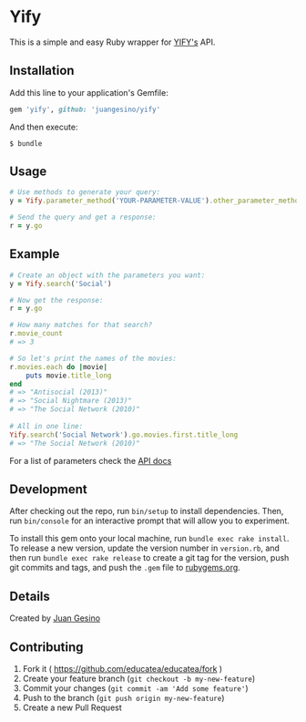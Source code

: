 # Yify

This is a simple and easy Ruby wrapper for [YIFY's](https://yts.to/browse-movies) API.

## Installation

Add this line to your application's Gemfile:

```ruby
gem 'yify', github: 'juangesino/yify' 
```

And then execute:

    $ bundle

## Usage

```ruby
# Use methods to generate your query:
y = Yify.parameter_method('YOUR-PARAMETER-VALUE').other_parameter_method('YOUR-OTHER-PARAMETER-VALUE')     

# Send the query and get a response:
r = y.go
```

## Example

```ruby
# Create an object with the parameters you want:    
y = Yify.search('Social')   

# Now get the response:   
r = y.go

# How many matches for that search?   
r.movie_count
# => 3    

# So let's print the names of the movies:   
r.movies.each do |movie|
	puts movie.title_long
end
# => "Antisocial (2013)"
# => "Social Nightmare (2013)"
# => "The Social Network (2010)"    
    
# All in one line:    
Yify.search('Social Network').go.movies.first.title_long
# => "The Social Network (2010)"    
```   

For a list of parameters check the [API docs](https://yts.to/api)

## Development

After checking out the repo, run `bin/setup` to install dependencies. Then, run `bin/console` for an interactive prompt that will allow you to experiment.

To install this gem onto your local machine, run `bundle exec rake install`. To release a new version, update the version number in `version.rb`, and then run `bundle exec rake release` to create a git tag for the version, push git commits and tags, and push the `.gem` file to [rubygems.org](https://rubygems.org).

## Details

Created by [Juan Gesino](https://github.com/juangesino)

## Contributing

1. Fork it ( https://github.com/educatea/educatea/fork )
2. Create your feature branch (`git checkout -b my-new-feature`)
3. Commit your changes (`git commit -am 'Add some feature'`)
4. Push to the branch (`git push origin my-new-feature`)
5. Create a new Pull Request